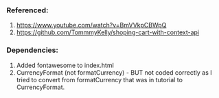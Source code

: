 ### Referenced:
1.  https://www.youtube.com/watch?v=BmVVkpCBWpQ
2.  https://github.com/TommmyKelly/shoping-cart-with-context-api

###  Dependencies:
1.  Added fontawesome to index.html <link rel="stylesheet" href="https://cdnjs.cloudflare.com/ajax/libs/font-awesome/6.0.0/css/all.min.css" integrity="sha512-9usAa10IRO0HhonpyAIVpjrylPvoDwiPUiKdWk5t3PyolY1cOd4DSE0Ga+ri4AuTroPR5aQvXU9xC6qOPnzFeg==" crossorigin="anonymous" referrerpolicy="no-referrer" />
2.  CurrencyFormat (not formatCurrency) - BUT not coded correctly as I tried to convert from formatCurrency that was in tutorial to CurrencyFormat.